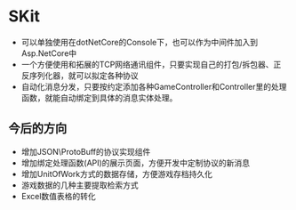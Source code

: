 # SKit
* 可以单独使用在dotNetCore的Console下，也可以作为中间件加入到Asp.NetCore中
* 一个方便使用和拓展的TCP网络通讯组件，只要实现自己的打包/拆包器、正反序列化器，就可以拟定各种协议
* 自动化消息分发，只要按约定添加各种GameController和Controller里的处理函数，就能自动绑定到具体的消息实体处理。

## 今后的方向
* 增加JSON\ProtoBuff的协议实现组件
* 增加绑定处理函数(API)的展示页面，方便开发中定制协议的新消息
* 增加UnitOfWork方式的数据存储，方便游戏存档持久化
* 游戏数据的几种主要提取检索方式
* Excel数值表格的转化
